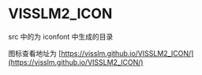 # VISSLM2_ICON

src 中的为 iconfont 中生成的目录

图标查看地址为 [https://visslm.github.io/VISSLM2_ICON/](https://visslm.github.io/VISSLM2_ICON/)
